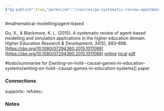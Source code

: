 ```yaml
---
{"dg-publish":true,"permalink":"/sources/gu-systematic-review-agentbased2015/","title":"A systematic review of agent-based modelling and simulation applications in the higher education domain","tags":["📖"]}
---
```



#mathematical-modelling/agent-based 

Gu, X., & Blackmore, K. L. (2015). A systematic review of agent-based modelling and simulation applications in the higher education domain. _Higher Education Research & Development_, _34_(5), 883–898. [https://doi.org/10.1080/07294360.2015.1011088](https://doi.org/10.1080/07294360.2015.1011088)
[online](http://zotero.org/users/5872672/items/7S7824PY) [local](zotero://select/library/items/7S7824PY) [pdf](file:///Users/14055622/Zotero/storage/7SLS6SZA/Gu%20and%20Blackmore%20-%202015%20-%20A%20systematic%20review%20of%20agent-based%20modelling%20and%20s.pdf)
 
#todo/summarise  for [[writing-on-hold--causal-games-in-education-systems\|writing-on-hold--causal-games-in-education-systems]] paper



### Connections

supports:: 
refutes:: 

### Notes